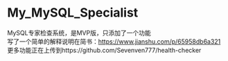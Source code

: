 # My_MySQL_Specialist
MySQL专家检查系统，是MVP版，只添加了一个功能
<br>
写了一个简单的解释说明在简书：https://www.jianshu.com/p/65958db6a321
更多功能正在上传到https://github.com/Sevenven777/health-checker

